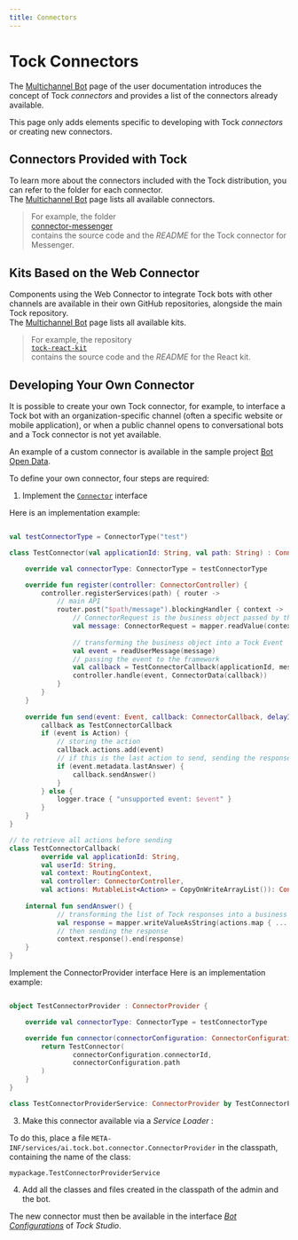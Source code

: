 ```yaml
---
title: Connectors
---
```


# Tock Connectors

The [Multichannel Bot](../user/guides/canaux.md) page of the user documentation introduces the concept of Tock _connectors_ and provides a list of the connectors already available.

This page only adds elements specific to developing with Tock _connectors_ or creating new connectors.

## Connectors Provided with Tock

To learn more about the connectors included with the Tock distribution, you can refer to the folder for each connector.  
The [Multichannel Bot](../user/guides/canaux.md) page lists all available connectors.

> For example, the folder  
[connector-messenger](https://github.com/theopenconversationkit/tock/tree/master/bot/connector-messenger)  
contains the source code and the _README_ for the Tock connector for Messenger.

## Kits Based on the Web Connector

Components using the Web Connector to integrate Tock bots with other channels are available in their own GitHub repositories, alongside the main Tock repository.  
The [Multichannel Bot](../user/guides/canaux.md) page lists all available kits.

> For example, the repository  
[`tock-react-kit`](https://github.com/theopenconversationkit/tock-react-kit)  
contains the source code and the _README_ for the React kit.

## Developing Your Own Connector

It is possible to create your own Tock connector, for example, to interface a Tock bot with an organization-specific channel (often a specific website or mobile application), or when a public channel opens to conversational bots and a Tock connector is not yet available.

An example of a custom connector is available in the sample project [Bot Open Data](https://github.com/theopenconversationkit/tock-bot-open-data/tree/master/src/main/kotlin/connector).

To define your own connector, four steps are required:

1) Implement the [`Connector`](https://doc.tock.ai/tock/dokka/tock/ai.tock.bot.connector/-connector/index.html) interface  

Here is an implementation example:

```kotlin

val testConnectorType = ConnectorType("test")

class TestConnector(val applicationId: String, val path: String) : Connector {

    override val connectorType: ConnectorType = testConnectorType

    override fun register(controller: ConnectorController) {
        controller.registerServices(path) { router ->
            // main API
            router.post("$path/message").blockingHandler { context ->
                // ConnectorRequest is the business object passed by the frontend app
                val message: ConnectorRequest = mapper.readValue(context.bodyAsString)
                
                // transforming the business object into a Tock Event
                val event = readUserMessage(message)
                // passing the event to the framework
                val callback = TestConnectorCallback(applicationId, message.userId, context, controller)
                controller.handle(event, ConnectorData(callback))
            }
        }
    }
    
    override fun send(event: Event, callback: ConnectorCallback, delayInMs: Long) {
        callback as TestConnectorCallback
        if (event is Action) {
            // storing the action
            callback.actions.add(event)
            // if this is the last action to send, sending the response
            if (event.metadata.lastAnswer) {
                callback.sendAnswer()
            }
        } else {
            logger.trace { "unsupported event: $event" }
        }
    }    
}

// to retrieve all actions before sending
class TestConnectorCallback(
        override val applicationId: String,
        val userId: String,
        val context: RoutingContext,
        val controller: ConnectorController,
        val actions: MutableList<Action> = CopyOnWriteArrayList()): ConnectorCallbackBase(applicationId, testConnectorType) {
    
    internal fun sendAnswer() {
            // transforming the list of Tock responses into a business response
            val response = mapper.writeValueAsString(actions.map { ... })
            // then sending the response
            context.response().end(response)
    }
}         
```
Implement the ConnectorProvider interface
Here is an implementation example:

```kotlin

object TestConnectorProvider : ConnectorProvider {

    override val connectorType: ConnectorType = testConnectorType

    override fun connector(connectorConfiguration: ConnectorConfiguration): Connector {
        return TestConnector(
                connectorConfiguration.connectorId,
                connectorConfiguration.path
        )
    }
}

class TestConnectorProviderService: ConnectorProvider by TestConnectorProvider
```

3) Make this connector available via a _Service Loader_ :

To do this, place a file `META-INF/services/ai.tock.bot.connector.ConnectorProvider` in the classpath,
containing the name of the class:

`mypackage.TestConnectorProviderService`

4) Add all the classes and files created in the classpath of the admin and the bot.

The new connector must then be available in the interface [_Bot Configurations_](../user/studio/configuration.md) of _Tock Studio_.
